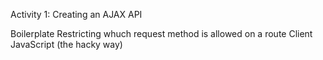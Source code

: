 Activity 1: Creating an AJAX API

Boilerplate
Restricting whuch request method is allowed on a route
Client JavaScript (the hacky way)
